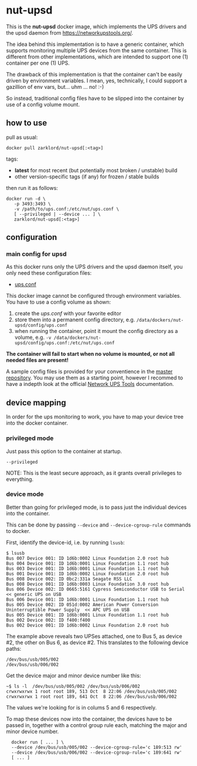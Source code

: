 # nut-upsd

This is the **nut-upsd** docker image, which implements the UPS drivers and the upsd daemon from https://networkupstools.org/.

The idea behind this implementation is to have a generic container, which supports monitoring multiple UPS devices from the same container.
This is different from other implementations, which are intended to support one (1) container per one (1) UPS.

The drawback of this implementation is that the container can't be easily driven by environment variables.
I mean, yes, technically, I could support a gazillion of env vars, but... uhm ... no! :-)

So instead, traditional config files have to be slipped into the container by use of a config volume mount.


## how to use

pull as usual:

```
docker pull zarklord/nut-upsd[:<tag>]
```

tags:
* **latest** for most recent (but potentially most broken / unstable) build
* other version-specific tags (if any) for frozen / stable builds

then run it as follows:

```
docker run -d \
   -p 3493:3493 \
   -v /path/to/ups.conf:/etc/nut/ups.conf \
   [ --privileged | --device ... ] \
   zarklord/nut-upsd[:<tag>]
```


## configuration

### main config for upsd

As this docker runs only the UPS drivers and the upsd daemon itself,
you only need these configuration files:

* [ups.conf](https://networkupstools.org/docs/man/nut.conf.html)

This docker image cannot be configured through environment variables.
You have to use a config volume as shown:

1. create the *ups.conf* with your favorite editor
2. store them into a permanent config directory, e.g. `/data/dockers/nut-upsd/config/ups.conf`
3. when running the container, point it mount the config directory as a volume, e.g.
   `-v /data/dockers/nut-upsd/config/ups.conf:/etc/nut/ups.conf`

**The container will fail to start when no volume is mounted, or not all needed files are present!**

A sample config files is provided for your conventience in the [master repository](https://github.com/zarklord/docker-nut/tree/master/nut-upsd/user_files/ups.conf).
You may use them as a starting point, however I recommed to have a indepth look at the official
[Network UPS Tools](https://networkupstools.org/) documentation.

## device mapping

In order for the ups monitoring to work, you have to map your device tree into the docker container.

### privileged mode

Just pass this option to the container at startup.

`--privileged`

NOTE: This is the least secure approach, as it grants overall privileges to everything.

### device mode

Better than going for privileged mode, is to pass just the individual devices into the container.

This can be done by passing `--device` and `--device-cgroup-rule` commands to docker.

First, identify the device-id, i.e. by running `lsusb`:

```
$ lsusb
Bus 007 Device 001: ID 1d6b:0002 Linux Foundation 2.0 root hub
Bus 004 Device 001: ID 1d6b:0001 Linux Foundation 1.1 root hub
Bus 003 Device 001: ID 1d6b:0001 Linux Foundation 1.1 root hub
Bus 001 Device 001: ID 1d6b:0002 Linux Foundation 2.0 root hub
Bus 008 Device 002: ID 0bc2:331a Seagate RSS LLC
Bus 008 Device 001: ID 1d6b:0003 Linux Foundation 3.0 root hub
Bus 006 Device 002: ID 0665:5161 Cypress Semiconductor USB to Serial			 << generic UPS on USB
Bus 006 Device 001: ID 1d6b:0001 Linux Foundation 1.1 root hub
Bus 005 Device 002: ID 051d:0002 American Power Conversion Uninterruptible Power Supply	 << APC UPS on USB
Bus 005 Device 001: ID 1d6b:0001 Linux Foundation 1.1 root hub
Bus 002 Device 002: ID f400:f400
Bus 002 Device 001: ID 1d6b:0002 Linux Foundation 2.0 root hub
```

The example above reveals two UPSes attached, one to Bus 5, as device #2, the other on Bus 6, as device #2.
This translates to the following device paths:

```
/dev/bus/usb/005/002
/dev/bus/usb/006/002
```

Get the device major and minor device number like this:

```
~$ ls -l  /dev/bus/usb/005/002 /dev/bus/usb/006/002
crwxrwxrwx 1 root root 189, 513 Oct  8 22:06 /dev/bus/usb/005/002
crwxrwxrwx 1 root root 189, 641 Oct  8 22:06 /dev/bus/usb/006/002
```

The values we're looking for is in colums 5 and 6 respectively.

To map these devices now into the container, the devices have to be passed in, together with a control group rule each, matching the major and minor device number.

```
  docker run [ ... ] \
  --device /dev/bus/usb/005/002 --device-cgroup-rule='c 189:513 rw'
  --device /dev/bus/usb/006/002 --device-cgroup-rule='c 189:641 rw'
  [ ... ]
```


